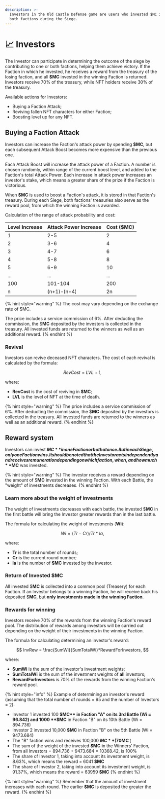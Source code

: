 ```yaml
---
description: >-
  Investors in the Old Castle Defense game are users who invested $MC in one or
  both factions during the Siege.
---
```


# 📈 Investors

The Investor can participate in determining the outcome of the siege by contributing to one or both factions, helping them achieve victory. If the Faction in which he invested, he receives a reward from the treasury of the losing faction, and all **$MC** invested in the winning Faction is returned. Investors receive 70% of the treasury, while NFT holders receive 30% of the treasury.

Available actions for Investors:

* Buying a Faction Attack;
* Reviving fallen NFT characters for either Faction;
* Boosting level up for any NFT.

## Buying a Faction Attack

Investors can increase the Faction's attack power by spending **$MC**, but each subsequent Attack Boost becomes more expensive than the previous one.

Each Attack Boost will increase the attack power of a Faction. A number is chosen randomly, within range of the current boost level, and added to the Faction's total Attack Power. Each increase in attack power increases an investor's stake, which means a greater share of the prize if the Faction is victorious.

When **$MC** is used to boost a Faction's attack, it is stored in that Faction's treasury. During each Siege, both factions' treasuries also serve as the reward pool, from which the winning Faction is awarded.

Calculation of the range of attack probability and cost:

| Level Increase | Attack Power Increase | Cost ($MC) |
| -------------- | --------------------- | ---------- |
| 1              | 2-5                   | 2          |
| 2              | 3-6                   | 4          |
| 3              | 4-7                   | 6          |
| 4              | 5-8                   | 8          |
| 5              | 6-9                   | 10         |
| ...            | ...                   | ...        |
| 100            | 101-104               | 200        |
| n              | (n+1)-(n+4)           | 2n         |

{% hint style="warning" %}
The cost may vary depending on the exchange rate of $MC.

The price includes a service commission of 6%. After deducting the commission, the $**MC** deposited by the investors is collected in the treasury. All invested funds are returned to the winners as well as an additional reward.
{% endhint %}

### Revival

Investors can revive deceased NFT characters. The cost of each revival is calculated by the formula:

$$
RevCost = LVL + 1,
$$

where:

* **RevCost** is the cost of reviving in **$MC**;
* **LVL** is the level of NFT at the time of death.

{% hint style="warning" %}
The price includes a service commission of 6%. After deducting the commission, the $**MC** deposited by the investors is collected in the treasury. All invested funds are returned to the winners as well as an additional reward.
{% endhint %}

## Reward system

Investors can invest **$MC** in one Faction or both at once. But in each Siege, only one Faction wins. It should be noted that the Investor acts independently and receives remuneration depending on which faction, when, and how much **$MC** was invested.

{% hint style="warning" %}
The investor receives a reward depending on the amount of $**MC** invested in the winning Faction. With each Battle, the "weight" of investments decreases.
{% endhint %}

### Learn more about the weight of investments

The weight of investments decreases with each battle, the invested $**MC** in the first battle will bring the Investor greater rewards than in the last battle.

The formula for calculating the weight of investments (**Wi**):

$$
Wi = (Tr - Cr) / Tr * Ia,
$$

where:

* **Tr** is the total number of rounds;
* **Cr** is the current round number;
* **Ia** is the number of **$MC** invested by the investor.

### Return of Invested $**MC**

All invested $**MC** is collected into a common pool (Treasery) for each Faction. If an Investor belongs to a winning Faction, he will receive back his deposited $**MC**, but **only investments made in the winning Faction**.

### Rewards for winning

Investors receive 70% of the rewards from the winning Faction's reward pool. The distribution of rewards among investors will be carried out depending on the weight of their investments in the winning Faction.

The formula for calculating determining an investor's reward:

$$
InvRew = \frac{SumWi}{SumTotalWi}*RewardForInvestors,
$$

where:

* **SumWi** is the sum of the investor's investment weights;
* **SumTotalWi** is the sum of the investment weights of **all** investors;
* **RewardForInvestors** is 70% of the rewards from the winning Faction's reward pool.

{% hint style="info" %}
Example of determining an investor's reward (assuming that the total number of rounds = 95 and the number of Investors = 2):

* Investor 1 invested 100 **$MC** in Faction "A" on its 3rd Battle (Wi = 96.842) and 1000 **$MC** in Faction "B" on its 10th Battle (Wi = 894.736)
* Investor 2 invested 10,000 **$MC** in Faction "B" on the 5th Battle (Wi = 9473.684)
* The "B" faction wins and receives 100,000 **$MC** (70% of which goes to Investors (70,000 **$MC** )
* The sum of the weight of the invested **$MC** in the Winners' Faction, from all Investors = 894.736 + 9473.684 = 10368.42, is 100%
* The share of Investor 1, taking into account its investment weight, is 8.63%, which means the reward = 6041 **$MC**&#x20;
* The share of Investor 2, taking into account its investment weight, is 91.37%, which means the reward = 63959 **$MC**
{% endhint %}

{% hint style="warning" %}
Remember that the amount of investment increases with each round. The earlier **$MC** is deposited the greater the reward.
{% endhint %}
